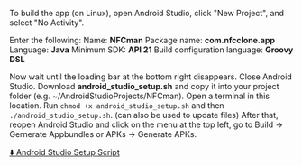 To build the app (on Linux), open Android Studio, click "New Project", and select "No Activity".

Enter the following:
Name: **NFCman**
Package name: **com.nfcclone.app**
Language: **Java**
Minimum SDK: **API 21**
Build configuration language: **Groovy DSL**

Now wait until the loading bar at the bottom right disappears.
Close Android Studio.
Download **android_studio_setup.sh** and copy it into your project folder (e.g. ~/AndroidStudioProjects/NFCman).
Open a terminal in this location.
Run `chmod +x android_studio_setup.sh` and then `./android_studio_setup.sh`. (can also be used to update files)
After that, reopen Android Studio and click on the menu at the top left, go to Build → Gernerate Appbundles or APKs → Generate APKs.

<a href="android_studio_setup.sh" download>⬇️ Android Studio Setup Script</a>